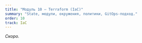 ```yaml
---
title: "Модуль 10 — Terraform (IaC)"
summary: "State, модули, окружения, политики, GitOps-подход."
order: 10
track: IaC
---
```

_Скоро._
